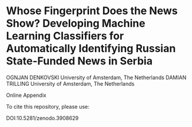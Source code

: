 # Whose Fingerprint Does the News Show? Developing Machine Learning Classifiers for Automatically Identifying Russian State-Funded News in Serbia

OGNJAN DENKOVSKI
University of Amsterdam, The Netherlands
DAMIAN TRILLING 
University of Amsterdam, The Netherlands

Online Appendix


To cite this repository, please use:

DOI:10.5281/zenodo.3908629